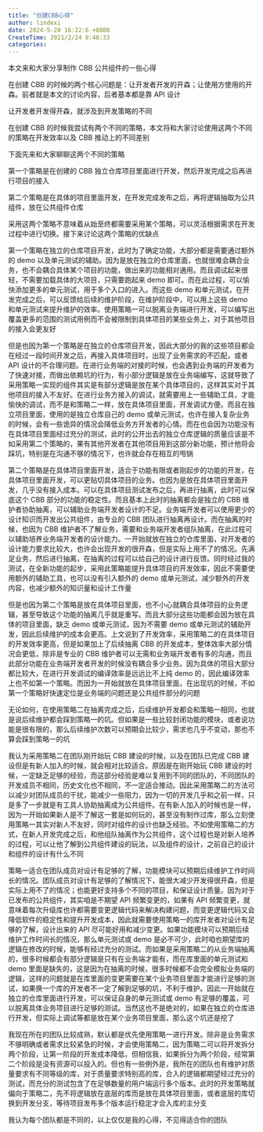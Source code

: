 ```yaml
---
title: "创建CBB心得"
author: lindexi
date: 2024-5-20 16:22:6 +0800
CreateTime: 2021/2/24 8:48:33
categories: 
---
```


本文来和大家分享制作 CBB 公共组件的一些心得

<!--more-->


<!-- CreateTime:2021/2/24 8:48:33 -->

<!-- 发布 -->

在创建 CBB 的时候的两个核心问题是：让开发者开发的开森；让使用方使用的开森。前者就是本文的讨论内容，后者基本都是靠 API 设计

让开发者开发得开森，就涉及到开发策略的不同

在创建 CBB 的时候我尝试有两个不同的策略，本文将和大家讨论使用这两个不同的策略在开发效率以及 CBB 推动上的不同差别

下面先来和大家聊聊这两个不同的策略

第一个策略是在创建的 CBB 独立仓库项目里面进行开发，然后开发完成之后再进行项目的接入

第二个策略是在具体的项目里面开发，在开发完成发布之后，再将逻辑抽取为公共组件，放在公共组件仓库

采用这两个策略不意味着从始至终都需要采用某个策略，可以灵活根据需求在开发过程中进行切换。接下来讨论这两个策略的优缺点

第一个策略在独立的仓库项目开发，此时为了确定功能，大部分都是需要通过额外的 demo 以及单元测试的辅助。因为是放在独立的仓库里面，也就很难会耦合业务，也不会耦合具体某个项目的功能，做出来的功能相对通用。而且调试起来很轻，不需要加载具体的大项目，只需要跑起来 demo 即可。而在此过程，可以愉快添加更多的单元测试，用于多个入口的进入。而这些 demo 和单元测试，在开发完成之后，可以反馈给后续的维护阶段，在维护阶段中，可以用上这些 demo 和单元测试来提升维护的效率。使用策略一可以脱离业务端进行开发，可以编写出覆盖更多的范围的测试用例而不会被限制到具体项目的某些业务上，对于其他项目的接入会更友好

但是也因为第一个策略是在独立的仓库项目开发，因此大部分的我的这些项目都会在经过一段时间开发之后，再接入具体项目时，出现了业务需求的不匹配，或者 API 设计的不合理问题。在进行业务端的对接的时候，也会遇到业务端的开发者为了快速对接，而做出依赖坑的行为，有小部分逻辑是放在业务端编写，这就导致了采用策略一实现的组件其实是有部分逻辑是放在某个具体项目的，这样其实对于其他项目的接入不友好。在进行业务方接入的调试，就需要用上一些辅助工具，才能愉快的调试，而不是和策略二一样，放在具体项目里面，开发调试方便。而且在独立项目里面，使用的是独立仓库自己的 demo 或单元测试，也许在接入复杂业务的时候，会有一些诡异的情况会降低业务方开发者的心情。而在也会因为功能没有在具体项目里面经过充分的测试，此时的公开出去的独立仓库逻辑的质量应该是不如采用第二个策略的，果有其他开发者在其他项目用到这部分新功能，预计他将会踩坑，特别是在沟通不够的情况下，也许就会存在相互的甩锅

第二个策略是在具体项目里面开发，适合于功能有限或者刚起步的功能的开发，在具体项目里面开发，可以更贴切具体项目的业务。也因为是放在具体项目里面开发，几乎没有接入成本。可以在具体项目测试发布之后，再进行抽离，此时可以保底这个 CBB 部分的功能的稳定性。而且基本上此时的抽离都会是独立的 CBB 维护者协助抽离，可以辅助业务端开发者设计的不足。业务端开发者可以使用更少的设计知识而开发出公共组件，由专业的 CBB 团队进行抽离再设计。而在抽离的时候，也因为 CBB 维护者不了解业务，需要和业务端开发者组队抽离，在此过程可以辅助培养业务端开发者的设计能力。一开始就放在独立的仓库里面，对开发者的设计能力要求比较大，也许会出现开发的很开森，但是实际上用不了的情况。先满足业务，然后进行抽离，在抽离的过程可以给自己的设计进行反馈。同时经过我的测试，在全新功能的起步，采用此策略能提升具体项目的开发效率，因此不需要使用额外的辅助工具，也可以没有引入额外的 demo 或单元测试，减少额外的开发内容，也减少额外的知识量和设计工作量

但是也因为第二个策略是放在具体项目里面，也不小心就耦合具体项目的业务逻辑，甚至导致这个功能的抽离几乎就是重写。而且大部分这些功能都会因为放在具体的项目里面，缺乏 demo 或单元测试，因为不需要 demo 或单元测试的辅助开发，因此后续维护的成本会更高。上文说到了开发效率，采用策略二的在具体项目的开发效率更高，但是如果加上了后续抽离 CBB 的开发成本，整体效率大部分情况会更低，除非是专业的 CBB 维护者可以无需和业务端开发者有多的沟通，而且此部分功能在业务端开发者开发的时候没有耦合多少业务。因为具体的项目大部分都比较大，在进行开发调试的编译效率是远远比不上纯 demo 的，因此编译效率上也不如第一个策略。而因为一开始就放在具体项目里面，在出现坑的时候，不如第一个策略好快速定位是业务端的问题还是公共组件部分的问题

无论如何，在使用策略二在抽离完成之后，后续维护开发都会和策略一相同，也就是说后续维护都会踩到策略一的坑。但如果是一些比较封闭功能的模块，或者说功能是很有限的，那么后续维护次数可以预期会比较少，需求也几乎不变动，那也不算会踩到策略一的坑

我认为采用策略二在团队刚开始玩 CBB 建设的时候，以及在团队已完成 CBB 建设但是有新人加入的时候，就会相对比较适合。原因是在刚开始玩 CBB 建设的时候，一定缺乏足够的经验，而这部分经验是难以复用到不同的团队的，不同团队的开发成员不相同，历史文化也不相同，不一定适合推动。因此采用策略二的方法可以减少对团队成员的干扰，能减少一些阻力，因为一切的开发几乎和之前一样，只是多了一步就是有工具人协助抽离成为公共组件。在有新人加入的时候也是一样，因为一开始如果新人是不了解这一套是如何玩的，甚至没有制作过库，那么立刻使用策略一其实对新人不友好，同时对组件的设计也缺乏经验。不如使用策略二的方式，在新人开发完成之后，和他组队抽离作为公共组件，这个过程也是对新人培养的过程，可以让他了解到公共组件建设的玩法，以及组件的设计，之前自己的设计和组件的设计有什么不同

策略一适合在团队成员对设计有足够的了解，功能模块可以预期后续维护工作时间长的情况。团队成员对设计有足够的了解情况下，能很大减少开发得很开森，但是实际上用不了的情况；也能更好支持多个不同的项目，和保证设计质量。因为对于已发布的公共组件，其实咱是不期望 API 频繁变更的，如果有 API 频繁变更，就意味着每次升级库也许都需要变更逻辑代码来解决构建问题，而变更逻辑代码又会降低软件的稳定性和提升开发成本，因此就需要使用策略一的库开发者对设计有足够的了解，设计出来的 API 尽可能好用和减少变更。如果功能模块可以预期后续维护工作时间长的情况，那么单元测试或 demo 是必不可少，此时咱也期望库的逻辑在修改的时候，能够有经过充分的测试。而如果是采用策略二的从业务端抽离的，很多时候都会有部分逻辑是只有在业务端才能有，而在库里面的单元测试和 demo 里面是缺失的，这是因为在抽离的时候，很多时候都不会完全模拟业务端的逻辑，这样的问题就是在库里面的变更需要在某个业务项目里面才能进行足够的测试，如果换一个库的开发者不一定了解到足够的坑，不利于维护。因此一开始就在独立的仓库里面进行开发，可以保证自身的单元测试或 demo 有足够的覆盖，可以脱离具体业务项目进行足够的测试。当然这也不是绝对的，如果在独立的仓库进行开发，但实际上调试等都是放在某个业务项目里面，那么这个坑还是挖了

我现在所在的团队比较成熟，默认都是优先使用策略一进行开发。除非是业务需求不够明确或者需求比较紧急的时候，才会使用策略二，因为策略二可以将开发拆分两个阶段，让第一阶段的开发成本降低，但相信我，如果拆分为两个阶段，经常第二个阶段是没有资源可以投入的。但也有一些例外是，我所在的团队也有维护对质量要求有不同等级的库，对于质量要求特别高的库，合入的逻辑都期望经过充分的测试，而充分的测试包含了在足够数量的用户端运行多个版本。此时的开发策略就偏向于策略二，先不将逻辑放在底层的库而是放在具体项目里面，或者底层的库切换到开发分支，等待项目发布多个版本运行稳定才合入库的主分支

我认为每个团队都是不同的，以上仅仅是我的心得，不见得适合你的团队

